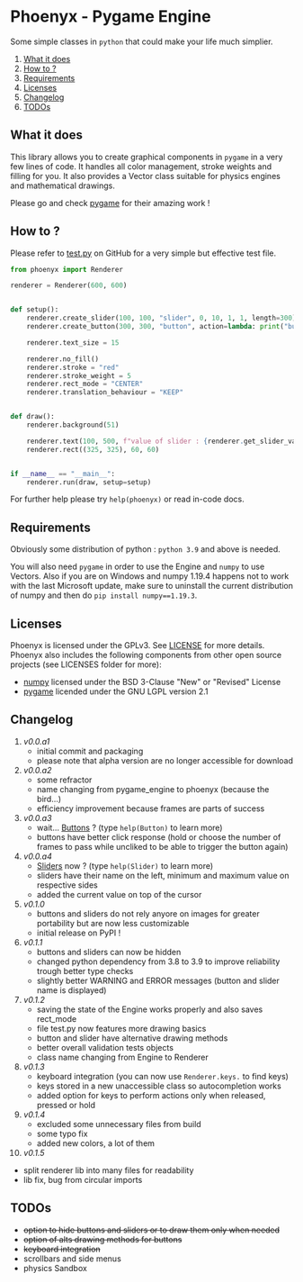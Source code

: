 # Phoenyx - Pygame Engine

Some simple classes in ``python`` that could make your life much simplier.

1. [What it does](#what-it-does)
2. [How to ?](#how-to-)
3. [Requirements](#requirements)
4. [Licenses](#licenses)
5. [Changelog](#changelog)
6. [TODOs](#todos)

## What it does
This library allows you to create graphical components in ``pygame`` in a very few lines of code. It handles all color management, stroke weights and filling for you. It also provides a Vector class suitable for physics engines and mathematical drawings.

Please go and check [pygame](https://github.com/pygame/pygame.git) for their amazing work !

## How to ?
Please refer to [test.py](examples/test.py) on GitHub for a very simple but effective test file.
```python
from phoenyx import Renderer

renderer = Renderer(600, 600)


def setup():
    renderer.create_slider(100, 100, "slider", 0, 10, 1, 1, length=300)
    renderer.create_button(300, 300, "button", action=lambda: print("button pressed"))

    renderer.text_size = 15

    renderer.no_fill()
    renderer.stroke = "red"
    renderer.stroke_weight = 5
    renderer.rect_mode = "CENTER"
    renderer.translation_behaviour = "KEEP"


def draw():
    renderer.background(51)

    renderer.text(100, 500, f"value of slider : {renderer.get_slider_value('slider')}")
    renderer.rect((325, 325), 60, 60)


if __name__ == "__main__":
    renderer.run(draw, setup=setup)

```
For further help please try ``help(phoenyx)`` or read in-code docs.

## Requirements
Obviously some distribution of python : ``python 3.9`` and above is needed.

You will also need ``pygame`` in order to use the Engine and ``numpy`` to use Vectors. Also if you are on Windows and numpy 1.19.4 happens not to work with the last Microsoft update, make sure to uninstall the current distribution of numpy and then do ``pip install numpy==1.19.3``.

## Licenses
Phoenyx is licensed under the GPLv3. See [LICENSE](LICENSE.txt) for more details. Phoenyx also includes the following components from other open source projects (see LICENSES folder for more):
* [numpy](https://numpy.org/) licensed under the BSD 3-Clause "New" or "Revised" License
* [pygame](https://www.pygame.org/) licended under the GNU LGPL version 2.1

## Changelog
1. *v0.0.a1*
   * initial commit and packaging 
   * please note that alpha version are no longer accessible for download
2. *v0.0.a2* 
   * some refractor
   * name changing from pygame_engine to phoenyx (because the bird...)
   * efficiency improvement because frames are parts of success
3. *v0.0.a3*
   * wait... [Buttons](phonyx/renderer.py) ? (type ``help(Button)`` to learn more)
   * buttons have better click response (hold or choose the number of frames to pass while uncliked to be able to trigger the button again)
4. *v0.0.a4*
   * [Sliders](phonyx/renderer.py) now ? (type ``help(Slider)`` to learn more)
   * sliders have their name on the left, minimum and maximum value on respective sides
   * added the current value on top of the cursor
5. *v0.1.0*
   * buttons and sliders do not rely anyore on images for greater portability but are now less customizable
   * initial release on PyPI !
6. *v0.1.1*
   * buttons and sliders can now be hidden
   * changed python dependency from 3.8 to 3.9 to improve reliability trough better type checks
   * slightly better WARNING and ERROR messages (button and slider name is displayed)
7. *v0.1.2*
   * saving the state of the Engine works properly and also saves rect_mode
   * file test.py now features more drawing basics
   * button and slider have alternative drawing methods
   * better overall validation tests objects
   * class name changing from Engine to Renderer
8. *v0.1.3*
   * keyboard integration (you can now use ``Renderer.keys.`` to find keys)
   * keys stored in a new unaccessible class so autocompletion works
   * added option for keys to perform actions only when released, pressed or hold
9. *v0.1.4*
   * excluded some unnecessary files from build
   * some typo fix
   * added new colors, a lot of them
10. *v0.1.5*
   * split renderer lib into many files for readability
   * lib fix, bug from circular imports

## TODOs
* ~~option to hide buttons and sliders or to draw them only when needed~~
* ~~option of alts drawing methods for buttons~~
* ~~keyboard integration~~
* scrollbars and side menus
* physics Sandbox

